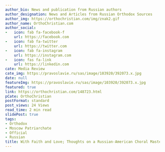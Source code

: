 ```yaml
---
author_bio: News and publication from Russian authors
author_designation: News and Articles from Russian Orthodox Sources
author_img: https://orthochristian.com/img/znak2.gif
author_name: OrthoChristian.com
author_social:
-   icon: fab fa-facebook-f
    url: https://facebook.com
-   icon: fab fa-twitter
    url: https://twitter.com
-   icon: fab fa-instagram
    url: https://instagram.com
-   icon: fas fa-link
    url: https://linkedin.com
cate: Media Review
cate_img: https://pravoslavie.ru/sas/image/103920/392073.x.jpg
date: null
featureImg: https://pravoslavie.ru/sas/image/103920/392073.x.jpg
featured: true
link: https://orthochristian.com/148723.html
pCate: OrthoChristian
postFormat: standard
post_views: 24 Views
read_time: 2 min read
slidePost: true
tags:
- Orthodox
- Moscow Patriarchate
- Official
- Russian
title: With Faith and Love; Thoughts on a Russian-American Choral Masterclass
---
```

